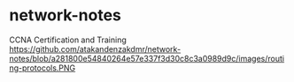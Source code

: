 # network-notes
CCNA Certification and Training
https://github.com/atakandenzakdmr/network-notes/blob/a281800e54840264e57e337f3d30c8c3a0989d9c/images/routing-protocols.PNG
